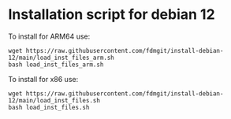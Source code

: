 # Installation script for debian 12

To install for ARM64 use:

```
wget https://raw.githubusercontent.com/fdmgit/install-debian-12/main/load_inst_files_arm.sh
bash load_inst_files_arm.sh

```

To install for x86 use:

```
wget https://raw.githubusercontent.com/fdmgit/install-debian-12/main/load_inst_files.sh
bash load_inst_files.sh

```



